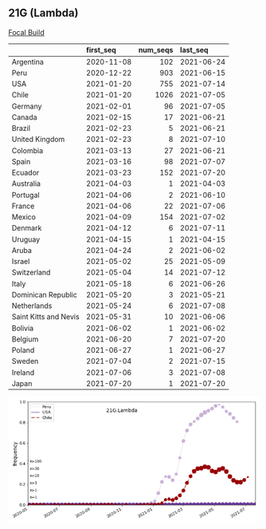 

## 21G (Lambda)
[Focal Build](https://nextstrain.org/groups/neherlab/ncov/21G.Lambda)

|                       | first_seq   |   num_seqs | last_seq   |
|:----------------------|:------------|-----------:|:-----------|
| Argentina             | 2020-11-08  |        102 | 2021-06-24 |
| Peru                  | 2020-12-22  |        903 | 2021-06-15 |
| USA                   | 2021-01-20  |        755 | 2021-07-14 |
| Chile                 | 2021-01-20  |       1026 | 2021-07-05 |
| Germany               | 2021-02-01  |         96 | 2021-07-05 |
| Canada                | 2021-02-15  |         17 | 2021-06-21 |
| Brazil                | 2021-02-23  |          5 | 2021-06-21 |
| United Kingdom        | 2021-02-23  |          8 | 2021-07-10 |
| Colombia              | 2021-03-13  |         27 | 2021-06-21 |
| Spain                 | 2021-03-16  |         98 | 2021-07-07 |
| Ecuador               | 2021-03-23  |        152 | 2021-07-20 |
| Australia             | 2021-04-03  |          1 | 2021-04-03 |
| Portugal              | 2021-04-06  |          2 | 2021-06-10 |
| France                | 2021-04-06  |         22 | 2021-07-06 |
| Mexico                | 2021-04-09  |        154 | 2021-07-02 |
| Denmark               | 2021-04-12  |          6 | 2021-07-11 |
| Uruguay               | 2021-04-15  |          1 | 2021-04-15 |
| Aruba                 | 2021-04-24  |          2 | 2021-06-02 |
| Israel                | 2021-05-02  |         25 | 2021-05-09 |
| Switzerland           | 2021-05-04  |         14 | 2021-07-12 |
| Italy                 | 2021-05-18  |          6 | 2021-06-26 |
| Dominican Republic    | 2021-05-20  |          3 | 2021-05-21 |
| Netherlands           | 2021-05-24  |          6 | 2021-07-08 |
| Saint Kitts and Nevis | 2021-05-31  |         10 | 2021-06-06 |
| Bolivia               | 2021-06-02  |          1 | 2021-06-02 |
| Belgium               | 2021-06-20  |          7 | 2021-07-20 |
| Poland                | 2021-06-27  |          1 | 2021-06-27 |
| Sweden                | 2021-07-04  |          2 | 2021-07-15 |
| Ireland               | 2021-07-06  |          3 | 2021-07-08 |
| Japan                 | 2021-07-20  |          1 | 2021-07-20 |

![Overall trends 21G.Lambda](/overall_trends_figures/overall_trends_21G.Lambda.png)